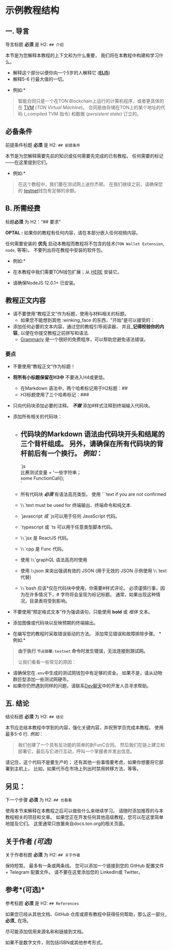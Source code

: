 # 示例教程结构

## 一. 导言

导言标题 **必须** 是 H2: `## 介绍`

本节是为您解释本教程的上下文和为什么重要， 我们将在本教程中构建和学习什么。

- 解释这个部分以便你向一个5岁的人解释它 (**[ELI5](https://www.dictionary.com/e/slang/eli5/)**)
- 解释5-6 行最大值的一切。

* 例如:\*

> 智能合同只是一个在TON Blockchain上运行的计算机程序，或者更具体的在 [TVM](/learn/tvm-instructions/tvm-overview.) (_TON Virtual Machine_)。 合同是由存储在TON上的某个地址的代码 (_compiled TVM 指令) 和数据 (_persistent state_) 订立的。

## 必备条件

前提条件标题 **必须** 是 H2: `## 前提条件`

本节是为您解释需要先前的知识或任何需要先完成的已有教程。 任何需要的标记——在这里提到它们。

- 例如:\*

> 在这个教程中，我们要在测试网上迷你杰顿。 在我们继续之前，请确保您的 [testnet](/develop/smart-contracts/environment/testnet)钱包有足够的余额。

## B. 所需经费

标题**必须** 为 H2：“## 要求”

**OPTAL :** 如果你的教程有任何内容，请在本部分嵌入任何视频内容。

任何需要安装的 **优先** 启动本教程而教程将不包含的技术(`TON Wallet Extension`, `node`, 等等)。 不要列出将在教程中安装的软件包。

- 例如:\*

- 在本教程中我们需要TON钱包扩展；从 [HERE](https://chrome.google.com/webstore/ton-wallet/nphplpgoakhhjchkkhmiggakijnkhfnd) 安装它。
- 请确保NodeJS 12.0.1+ 已安装。

## 教程正文内容

- 请不要使用“教程正文”作为标题，使用与材料相关的标题。
  - 如果您不能想到其他 :winking_face 的东西，"开始"是可以接受的：
- 添加任何必要的文本内容，通过您的教程引导阅读器， 并且_**记得校验你的内容**_ 以便在你提交教程之前拼写和语法.
  - [Grammarly](http://techarly.com) 是一个很好的免费程序，可以帮助您避免语法错误。

### 要点

- 不要使用“教程正文”作为标题！

- **将所有小标题保留在H3中** 不要进入H4或更低。
  - 在Markdown 语法中，两个哈希标记用于H2标题：##
  - H3标题使用了三个哈希标记：###

- 只向代码块添加必要的注释。 _**不做**_ 添加#样式注释到终端输入代码块。

- 添加所有相关的代码块：
  - ## 代码块的Markdown 语法由代码块开头和结尾的三个背杆组成。  另外，请确保在所有代码块的背杆前后有一个换行。 _例如_：
    \`js  
          比赛测试变量 = '一些字符串；  
          some FunctionCall();  
    \`

  - 所有代码块 _**必须**_ 有语法高亮类型。 使用 \`\`\`text if you are not confirmed

  - \\`\`\`text must be used for 终端输出、终端命令和纯文本.

  - \`javascript *或* `js可以用于任何 JavaScript 代码。

  - \`typescript 或 `ts 可以用于任意类型脚本代码。

  - \\`\`\`jsx 是 ReactJS 代码。

  - \\`\`\`cpp 是 Func 代码。

  - 使用 \\`\`\`graphQL 语法高亮时使用

  - 使用 \\`\`json 来突出强调有效的 JSON (用于无效的 JSON 示例使用 \\`\`\`text代替)

  - \\`\`\`bash 应该\*仅在代码块中使用，你需要#样式评论。 必须谨慎行事，因为在许多情况下，# 字符将会呈现为标记标题。 通常，如果出现这种情况，目录表将受到影响。

- 不要使用“预定格式文本”作为强调语句，只能使用 **bold** 或 _楷体_ 文本。

- 添加图像或代码块以反映预期的终端输出。

- 在编写您的教程时采取错误驱动的方法。 添加常见错误和故障排除步骤。 \* 例如:\*

> **由于执行
> `节点部署:testnet` 命令时发生错误，无法连接到测试网。**
>
> 让我们看看一些常见的原因：

- 请确保您在`.env`中生成的测试网钱包中有足够的资金。 如果不是，请从动物群巨型添加一些测试网硬币。
- 如果你仍然遇到同样的问题，请联系[Dev聊天](https://t.me/TonDev_eng/)中的开发人员寻求帮助。

>

## 五. 结论

结论标题 **必须** 为 H2: `## 结论`

本节应总结本教程中学到的内容，强化关键内容，并祝贺学员完成本教程。 使用最多5-6 行.
_例如_：

> 我们创建了一个具有反功能的简单的新FunC合同。 然后我们在链上建立和部署它，最后与它进行互动，呼叫一个掌握者并发出信息。

请记住，这个代码不是要生产的； 还有其他一些事情要考虑，如果你想要将它部署到主机上， 比如，如果代币在市场上列出时禁用转移方法，等等。

>

## 另见：

下一个步骤 **必须** 为 H2: `## 也看看`

使用本节来解释在本教程之后可以做些什么来继续学习。
请随时添加推荐的与本教程相关的项目和文章。
如果您正在开发任何其他高级教程，您可以在这里简单地提及它们。
这里通常只放置来自docs.ton.org的相关页面。

## 关于作者 _(可选)_

关于作者标题 **必须** 为 H2: `## 关于作者`

保持短暂。 最多有一条或两条线。 您可以添加一个链接到您的 GitHub 配置文件 + Telegram 配置文件。 请不要在这里添加您的 LinkedIn或 Twitter。

## 参考\*(可选)\*

参考标题 **必须** 是 H2: `## References`

如果您已经从其他文档、GitHub 仓库或原有教程中获得任何帮助，那么这一部分_**必须**_ 在场。

尽可能添加信用来源名称和链接到文档。

如果不是数字文件，则包括ISBN或其他参考形式。
